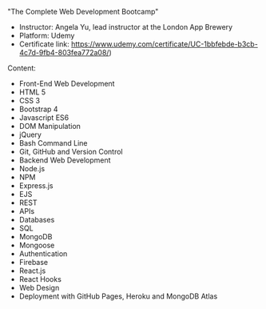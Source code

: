 "The Complete Web Development Bootcamp"  

* Instructor: Angela Yu, lead instructor at the London App Brewery  
* Platform: Udemy  
* Certificate link: https://www.udemy.com/certificate/UC-1bbfebde-b3cb-4c7d-9fb4-803fea772a08/)  

Content:
- Front-End Web Development
- HTML 5
- CSS 3
- Bootstrap 4
- Javascript ES6
- DOM Manipulation
- jQuery
- Bash Command Line
- Git, GitHub and Version Control
- Backend Web Development
- Node.js
- NPM
- Express.js
- EJS
- REST
- APIs
- Databases
- SQL
- MongoDB
- Mongoose
- Authentication
- Firebase
- React.js
- React Hooks
- Web Design
- Deployment with GitHub Pages, Heroku and MongoDB Atlas
